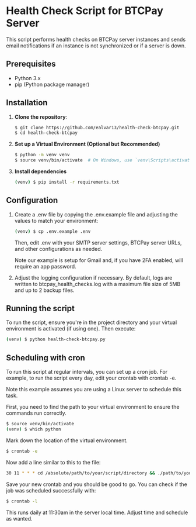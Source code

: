 # Health Check Script for BTCPay Server

This script performs health checks on BTCPay server instances and sends email notifications if an instance is not synchronized or if a server is down.

## Prerequisites

- Python 3.x
- pip (Python package manager)

## Installation

1. **Clone the repository**:

   ```bash
   $ git clone https://github.com/ealvar13/health-check-btcpay.git
   $ cd health-check-btcpay
    ```
2. **Set up a Virtual Environment (Optional but Recommended)**

    ```bash
    $ python -m venv venv
    $ source venv/bin/activate  # On Windows, use `venv\Scripts\activate`
    ```
3. **Install dependencies**

    ```bash
    (venv) $ pip install -r requirements.txt
    ```
## Configuration

1. Create a .env file by copying the .env.example file and adjusting the values to match your environment:

    ```bash
    (venv) $ cp .env.example .env
    ```
    Then, edit .env with your SMTP server settings, BTCPay server URLs, and other configurations as needed.  
    
    Note our example is setup for Gmail and, if you have 2FA enabled, will require an app password.

2. Adjust the logging configuration if necessary. By default, logs are written to btcpay_health_checks.log with a maximum file size of 5MB and up to 2 backup files.

## Running the script
To run the script, ensure you're in the project directory and your virtual environment is activated (if using one). Then execute:

```bash
(venv) $ python health-check-btcpay.py
```

## Scheduling with cron
To run this script at regular intervals, you can set up a cron job. For example, to run the script every day, edit your crontab with crontab -e.

Note this example assumes you are using a Linux server to schedule this task.

First, you need to find the path to your virtual environment to ensure the commands run correctly.

```bash
$ source venv/bin/activate
(venv) $ which python
```

Mark down the location of the virtual environment.

```bash
$ crontab -e
```

Now add a line similar to this to the file:

```bash
30 11 * * * cd /absolute/path/to/your/script/directory && ./path/to/your/venv/bin/python health-check-btcpay.py
```

Save your new crontab and you should be good to go.  You can check if the job was scheduled successfully with:

```bash
$ crontab -l
```

This runs daily at 11:30am in the server local time.  Adjust time and schedule as wanted.   